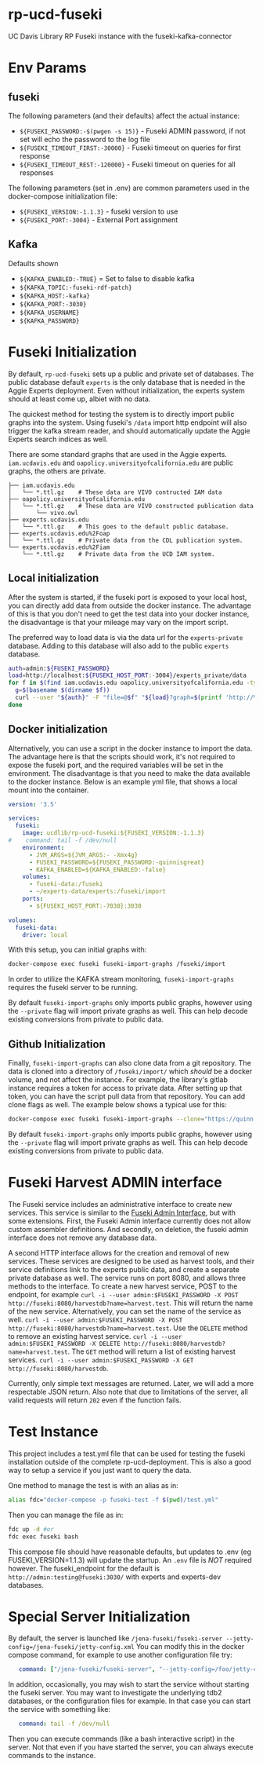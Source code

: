 # rp-ucd-fuseki
UC Davis Library RP Fuseki instance with the fuseki-kafka-connector

# Env Params

## fuseki

The following parameters (and their defaults) affect the actual instance:

- `${FUSEKI_PASSWORD:-$(pwgen -s 15)}` - Fuseki ADMIN password, if not set will
  echo the password to the log file
- `${FUSEKI_TIMEOUT_FIRST:-30000}` - Fuseki timeout on queries for first response
- `${FUSEKI_TIMEOUT_REST:-120000}` - Fuseki timeout on queries for all responses

The following parameters (set in .env) are common parameters used in the
docker-compose initialization file:

- `${FUSEKI_VERSION:-1.1.3}` - fuseki version to use
- `${FUSEKI_PORT:-3004}` - External Port assignment


## Kafka

Defaults shown

- `${KAFKA_ENABLED:-TRUE}` = Set to false to disable kafka
- `${KAFKA_TOPIC:-fuseki-rdf-patch}`
- `${KAFKA_HOST:-kafka}`
- `${KAFKA_PORT:-3030}`
- `${KAFKA_USERNAME}`
- `${KAFKA_PASSWORD}`


# Fuseki Initialization

By default, `rp-ucd-fuseki` sets up a public and private set of databases.  The
public database default `experts` is the only database that is needed in the
Aggie Experts deployment.  Even without initialization, the experts system
should at least come up, albiet with no data.

The quickest method for testing the system is to directly import public graphs
into the system.  Using fuseki's `/data` import http endpoint will also trigger
the kafka stream reader, and should automatically update the Aggie Experts
search indices as well.

There are some standard graphs that are used in the Aggie experts.
`iam.ucdavis.edu` and `oapolicy.universityofcalifornia.edu` are public graphs,
the others are private.

``` text
├── iam.ucdavis.edu
│   └── *.ttl.gz    # These data are VIVO contructed IAM data
├── oapolicy.universityofcalifornia.edu
│   └── *.ttl.gz    # These data are VIVO constructed publication data
│       └── vivo.owl
├── experts.ucdavis.edu
│   └── *.ttl.gz    # This goes to the default public database.
├── experts.ucdavis.edu%2Foap
│   └── *.ttl.gz    # Private data from the CDL publication system.
└── experts.ucdavis.edu%2Fiam
    └── *.ttl.gz    # Private data from the UCD IAM system.

```

## Local initialization

After the system is started, if the fuseki port is exposed to your local host,
you can directly add data from outside the docker instance.  The advantage of
this is that you don't need to get the test data into your docker instance, the
disadvantage is that your mileage may vary on the import script.

The preferred way to load data is via the data url for the `experts-private`
database.  Adding to this database will also add to the public `experts` database.


``` bash
auth=admin:${FUSEKI_PASSWORD}
load=http://localhost:${FUSEKI_HOST_PORT:-3004}/experts_private/data
for f in $(find iam.ucdavis.edu oapolicy.universityofcalifornia.edu -type f -name \*.ttl -o -name \*.ttl.gz ); do
  g=$(basename $(dirname $f))
  curl --user "${auth}" -F "file=@$f" "${load}?graph=$(printf 'http://%b/' ${g//%/\\x})"
done
```

## Docker initialization

Alternatively, you can use a script in the docker instance to import the data.
The advantage here is that the scripts should work, it's not required to expose
the fuseki port, and the required variables will be set in the environment.  The
disadvantage is that you need to make the data available to the docker
instance.  Below is an example yml file, that shows a local mount into the container.

```yaml
version: '3.5'

services:
  fuseki:
    image: ucdlib/rp-ucd-fuseki:${FUSEKI_VERSION:-1.1.3}
#    command: tail -f /dev/null
    environment:
      - JVM_ARGS=${JVM_ARGS:- -Xmx4g}
      - FUSEKI_PASSWORD=${FUSEKI_PASSWORD:-quinnisgreat}
      - KAFKA_ENABLED=${KAFKA_ENABLED:-false}
    volumes:
      - fuseki-data:/fuseki
      - ~/experts-data/experts:/fuseki/import
    ports:
      - ${FUSEKI_HOST_PORT:-7030}:3030

volumes:
  fuseki-data:
    driver: local
```

With this setup, you can initial graphs with:

``` bash
docker-compose exec fuseki fuseki-import-graphs /fuseki/import
```

In order to utilize the KAFKA stream monitoring, `fuseki-import-graphs`
requires the fuseki server to be running.

By default `fuseki-import-graphs` only imports public graphs, however using the
`--private` flag will import private graphs as well.  This can help decode
existing conversions from private to public data.

## Github Initialization

Finally, `fuseki-import-graphs` can also clone data from a git repository.  The
data is cloned into a directory of `/fuseki/import/` which *should* be a docker
volume, and not affect the instance.  For example, the library's gitlab instance
requires a token for access to private data.  After setting up that token, you
can have the script pull data from that repository.  You can add clone flags as
well. The example below shows a typical use for this:

``` bash
docker-compose exec fuseki fuseki-import-graphs --clone="https://quinn:${GITLAB_PUSH_TOKEN}@gitlab.dams.library.ucdavis.edu/experts/experts-data.git --single-branch --branch=experts"
```

By default `fuseki-import-graphs` only imports public graphs, however using the
`--private` flag will import private graphs as well.  This can help decode
existing conversions from private to public data.

# Fuseki Harvest ADMIN interface

The Fuseki service includes an administrative interface to create new services.
This service is similar to the [Fuseki Admin
Interface](https://jena.apache.org/documentation/fuseki2/fuseki-server-protocol.html),
but with some extensions.  First, the Fuseki Admin interface currently does not
allow custom assembler definitions.  And secondly, on deletion, the fuseki admin
interface does not remove any database data.

A second HTTP interface allows for the creation and removal of new services.
These services are designed to be used as harvest tools, and their service
definitions link to the experts public data, and create a separate private
database as well.  The service runs on port 8080, and allows three methods to
the interface.  To create a new harvest service, POST to the endpoint, for
example `curl -i --user admin:$FUSEKI_PASSWORD -X POST
http://fuseki:8080/harvestdb?name=harvest.test`.  This will return the name of
the new service.  Alternatively, you can set the name of the service as well.
`curl -i --user admin:$FUSEKI_PASSWORD -X POST
http://fuseki:8080/harvestdb?name=harvest.test`.  Use the `DELETE` method to
remove an existing harvest service. `curl -i --user admin:$FUSEKI_PASSWORD -X
DELETE http://fuseki:8080/harvestdb?name=harvest.test`.  The `GET` method will
return a list of existing harvest services.  `curl -i --user
admin:$FUSEKI_PASSWORD -X GET http://fuseki:8080/harvestdb`.

Currently, only simple text messages are returned.  Later, we will add a more
respectable JSON return.  Also note that due to limitations of the server, all
valid requests will return `202` even if the function fails.


# Test Instance

This project includes a test.yml file that can be used for testing the fuseki
installation outside of the complete rp-ucd-deployment.  This is also a good way
to setup a service if you just want to query the data.

One method to manage the test is with an alias as in:

``` bash
alias fdc="docker-compose -p fuseki-test -f $(pwd)/test.yml"
```
Then you can manage the file as in:

``` bash
fdc up -d #or
fdc exec fuseki bash
```

This compose file should have reasonable defaults, but updates to .env (eg
FUSEKI_VERSION=1.1.3) will update the startup.  An `.env` file is *NOT* required
however. The fuseki_endpoint for the default is
`http://admin:testing@fuseki:3030/` with experts and experts-dev databases.


# Special Server Initialization

By default, the server is launched like `/jena-fuseki/fuseki-server
--jetty-config=/jena-fuseki/jetty-config.xml`  You can modify this in the
docker compose command, for example to use another configuration file try:

``` yaml
   command: ["/jena-fuseki/fuseki-server", "--jetty-config=/foo/jetty-config.xml"]
```

In addition, occasionally, you may wish to start the service without starting
the fuseki server.  You may want to investigate the underlying tdb2 databases,
or the configuration files for example.  In that case you can start the service
with something like:

``` yaml
   command: tail -f /dev/null
```

Then you can execute commands (like a bash interactive script) in the server.
Not that even if you have started the server, you can always execute commands to
the instance.

